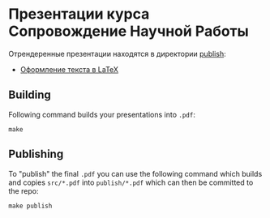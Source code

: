 # Презентации курса Сопровождение Научной Работы

Отрендеренные презентации находятся в директории [publish](publish):

- [Оформление текста в LaTeX](publish/latex.pdf)

## Building

Following command builds your presentations into `.pdf`:

```
make
```

## Publishing

To "publish" the final `.pdf` you can use the following command which builds and copies `src/*.pdf` into `publish/*.pdf`
which can then be committed to the repo:

```
make publish
```
